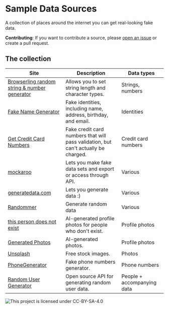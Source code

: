# Sample Data Sources

A collection of places around the internet you can get real-looking fake data.

**Contributing**:
If you want to contribute a source,
please [open an issue](https://github.com/imnotashrimp/sample-data-sources/issues/new)
or create a pull request.

## The collection

| Site                                                                                            | Description                                                                        | Data types                 |
| ----------------------------------------------------------------------------------------------- | ---------------------------------------------------------------------------------- | -------------------------- |
| [Browserling random string & number generator](https://www.browserling.com/tools/random-string) | Allows you to set string length and character types.                               | Strings, numbers           |
| [Fake Name Generator](https://www.fakenamegenerator.com/)                                       | Fake identities, including name, address, birthday, and email.                     | Identities                 |
| [Get Credit Card Numbers](https://www.getcreditcardnumbers.com/)                                | Fake credit card numbers that will pass validation, but can't actually be charged. | Credit card numbers        |
| [mockaroo](https://www.mockaroo.com/)                                                           | Lets you make fake data sets and export or access through API.                     | Various                    |
| [generatedata.com](https://www.generatedata.com/)                                               | Lets you generate data :)                                                          | Various                    |
| [Randommer](https://randommer.io/)                                                              | Generate random data                                                               | Various                    |
| [this person does not exist](https://thispersondoesnotexist.com/)                               | AI-generated profile photos for people who don't exist.                            | Profile photos             |
| [Generated Photos](https://generated.photos/faces)                                              | AI-generated photos.                                                               | Profile photos             |
| [Unsplash](https://unsplash.com/)                                                               | Free stock images.                                                                 | Photos                     |
| [PhoneGenerator](https://phonegenerator.net/)                                                   | Fake phone numbers generator.                                                      | Phone numbers              |
| [Random User Generator](https://randomuser.me/)                                                 | Open source API for generating random user data.                                   | People + accompanying data |

![This project is licensed under CC-BY-SA-4.0](https://mirrors.creativecommons.org/presskit/buttons/88x31/svg/by-sa.svg)
